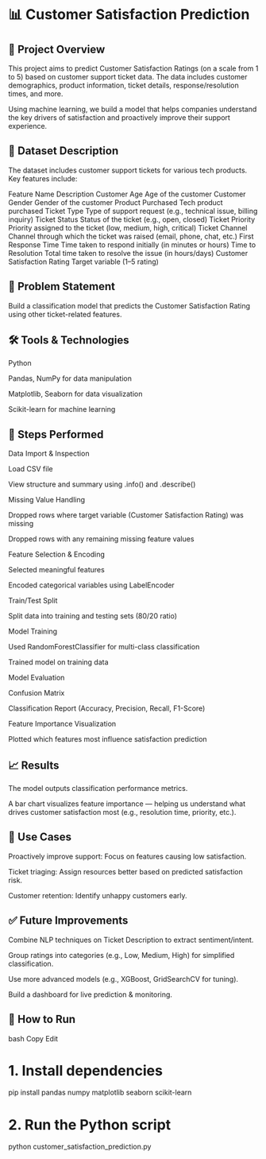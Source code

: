 # 📊 Customer Satisfaction Prediction
## 📁 Project Overview
This project aims to predict Customer Satisfaction Ratings (on a scale from 1 to 5) based on customer support ticket data. The data includes customer demographics, product information, ticket details, response/resolution times, and more.

Using machine learning, we build a model that helps companies understand the key drivers of satisfaction and proactively improve their support experience.

## 📌 Dataset Description
The dataset includes customer support tickets for various tech products. Key features include:

Feature Name	Description
Customer Age	Age of the customer
Customer Gender	Gender of the customer
Product Purchased	Tech product purchased
Ticket Type	Type of support request (e.g., technical issue, billing inquiry)
Ticket Status	Status of the ticket (e.g., open, closed)
Ticket Priority	Priority assigned to the ticket (low, medium, high, critical)
Ticket Channel	Channel through which the ticket was raised (email, phone, chat, etc.)
First Response Time	Time taken to respond initially (in minutes or hours)
Time to Resolution	Total time taken to resolve the issue (in hours/days)
Customer Satisfaction Rating	Target variable (1–5 rating)

## 🧠 Problem Statement
Build a classification model that predicts the Customer Satisfaction Rating using other ticket-related features.

## 🛠️ Tools & Technologies
Python

Pandas, NumPy for data manipulation

Matplotlib, Seaborn for data visualization

Scikit-learn for machine learning

## 🧾 Steps Performed
Data Import & Inspection

Load CSV file

View structure and summary using .info() and .describe()

Missing Value Handling

Dropped rows where target variable (Customer Satisfaction Rating) was missing

Dropped rows with any remaining missing feature values

Feature Selection & Encoding

Selected meaningful features

Encoded categorical variables using LabelEncoder

Train/Test Split

Split data into training and testing sets (80/20 ratio)

Model Training

Used RandomForestClassifier for multi-class classification

Trained model on training data

Model Evaluation

Confusion Matrix

Classification Report (Accuracy, Precision, Recall, F1-Score)

Feature Importance Visualization

Plotted which features most influence satisfaction prediction

## 📈 Results
The model outputs classification performance metrics.

A bar chart visualizes feature importance — helping us understand what drives customer satisfaction most (e.g., resolution time, priority, etc.).

## 📌 Use Cases
Proactively improve support: Focus on features causing low satisfaction.

Ticket triaging: Assign resources better based on predicted satisfaction risk.

Customer retention: Identify unhappy customers early.

## ✅ Future Improvements
Combine NLP techniques on Ticket Description to extract sentiment/intent.

Group ratings into categories (e.g., Low, Medium, High) for simplified classification.

Use more advanced models (e.g., XGBoost, GridSearchCV for tuning).

Build a dashboard for live prediction & monitoring.

## 📁 How to Run
bash
Copy
Edit
# 1. Install dependencies
pip install pandas numpy matplotlib seaborn scikit-learn

# 2. Run the Python script
python customer_satisfaction_prediction.py
